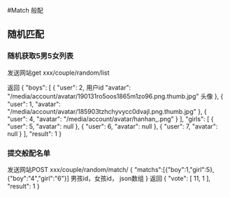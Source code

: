 #Match 般配

## 随机匹配

### 随机获取5男5女列表 

发送网站get  xxx/couple/random/list

返回
    {
        "boys": [
            {
                "user": 2, 用户id
                "avatar": "/media/account/avatar/190131ro5oos1865m1zo96.png.thumb.jpg" 头像
             },
            {
                "user": 1,
                "avatar": "/media/account/avatar/185903tzhchyvycc0dvajl.png.thumb.jpg"
            },
            {
                "user": 4,
                "avatar": "/media/account/avatar/hanhan_.png"
            }
        ],
        "girls": [
            {
                "user": 5,
                "avatar": null
            },
            {
                "user": 6,
                "avatar": null
            },
            {
                "user": 7,
                "avatar": null
            }
        ],
        "result": 1
    }

### 提交般配名单

发送网站POST xxx/couple/random/match/
    {
    "matchs":[{"boy":1,"girl":5},{"boy":"4","girl":"6"}] 男孩id，女孩id， json数组
    }
返回
    {
        "vote": [
            11,
            1
        ],
        "result": 1
    }